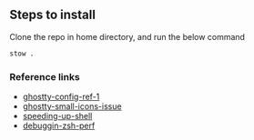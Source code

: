 ## Steps to install

Clone the repo in home directory, and run the below command
```bash
stow .
```

### Reference links
- [ghostty-config-ref-1](https://github.com/ghostty-org/ghostty/discussions/3527)
- [ghostty-small-icons-issue](https://github.com/ghostty-org/ghostty/discussions/3501)
- [speeding-up-shell](https://scottspence.com/posts/speeding-up-my-zsh-shell)
- [debuggin-zsh-perf](https://blog.askesis.pl/post/2017/04/how-to-debug-zsh-startup-time.html)